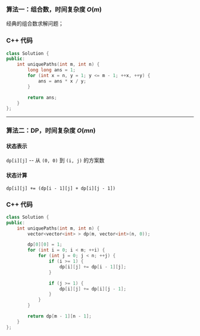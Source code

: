 ### 算法一：组合数，时间复杂度 $O(m)$

经典的组合数求解问题；

### C++ 代码
```c++
class Solution {
public:
    int uniquePaths(int m, int n) {
        long long ans = 1;
        for (int x = n, y = 1; y <= m - 1; ++x, ++y) {
            ans = ans * x / y;
        }

        return ans;
    }
};
```

---

### 算法二：DP，时间复杂度 $O(mn)$

#### 状态表示

`dp[i][j]` -- 从 `(0, 0)` 到 `(i, j)` 的方案数

#### 状态计算

`dp[i][j] += (dp[i - 1][j] + dp[i][j - 1])`

### C++ 代码
```c++
class Solution {
public:
    int uniquePaths(int m, int n) {
        vector<vector<int> > dp(m, vector<int>(n, 0));

        dp[0][0] = 1;
        for (int i = 0; i < m; ++i) {
            for (int j = 0; j < n; ++j) {
                if (i >= 1) {
                    dp[i][j] += dp[i - 1][j];
                }

                if (j >= 1) {
                    dp[i][j] += dp[i][j - 1];
                }
            }
        }

        return dp[m - 1][n - 1];
    }
};
```

